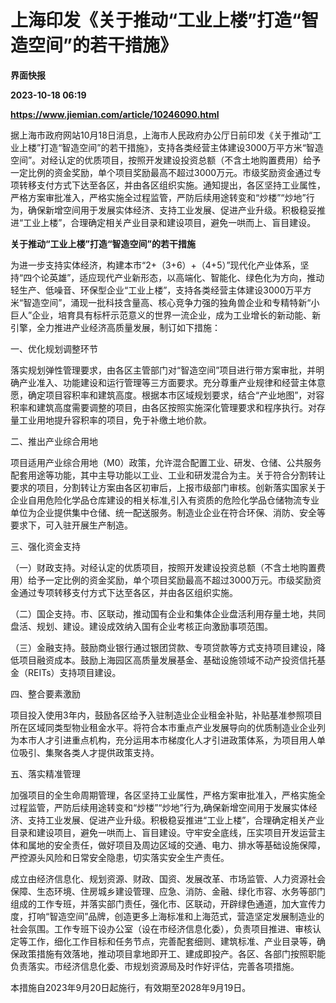 # 上海印发《关于推动“工业上楼”打造“智造空间”的若干措施》
**界面快报**

**2023-10-18 06:19**

**https://www.jiemian.com/article/10246090.html**

据上海市政府网站10月18日消息，上海市人民政府办公厅日前印发《关于推动“工业上楼”打造“智造空间”的若干措施》，支持各类经营主体建设3000万平方米“智造空间”。对经认定的优质项目，按照开发建设投资总额（不含土地购置费用）给予一定比例的资金奖励，单个项目奖励最高不超过3000万元。市级奖励资金通过专项转移支付方式下达至各区，并由各区组织实施。通知提出，各区坚持工业属性，严格方案审批准入，严格实施全过程监管，严防后续用途转变和“炒楼”“炒地”行为，确保新增空间用于发展实体经济、支持工业发展、促进产业升级。积极稳妥推进“工业上楼”，合理确定相关产业目录和建设项目，避免一哄而上、盲目建设。

**关于推动“工业上楼”打造“智造空间”的若干措施**

为进一步支持实体经济，构建本市“2+（3+6）+（4+5）”现代化产业体系，坚持“四个论英雄”，适应现代产业新形态，以高端化、智能化、绿色化为方向，推动轻生产、低噪音、环保型企业“工业上楼”，支持各类经营主体建设3000万平方米“智造空间”，涌现一批科技含量高、核心竞争力强的独角兽企业和专精特新“小巨人”企业，培育具有标杆示范意义的世界一流企业，成为工业增长的新动能、新引擎，全力推进产业经济高质量发展，制订如下措施：

一、优化规划调整环节

落实规划弹性管理要求，由各区主管部门对“智造空间”项目进行带方案审批，并明确产业准入、功能建设和运行管理等三方面要求。充分尊重产业规律和经营主体意愿，确定项目容积率和建筑高度。根据本市区域规划要求，结合“产业地图”，对容积率和建筑高度需要调整的项目，由各区按照实施深化管理要求和程序执行。对存量工业用地提升容积率的项目，免于补缴土地价款。

二、推出产业综合用地

项目适用产业综合用地（M0）政策，允许混合配置工业、研发、仓储、公共服务配套用途等功能，其中主导功能以工业、工业和研发混合为主。关于符合分割转让要求的项目，分割转让方案由各区初审后，上报市级部门审核。创新落实国家关于企业自用危险化学品仓库建设的相关标准,引入有资质的危险化学品仓储物流专业单位为企业提供集中仓储、统一配送服务。制造业企业在符合环保、消防、安全等要求下，可入驻开展生产制造。

三、强化资金支持

（一）财政支持。对经认定的优质项目，按照开发建设投资总额（不含土地购置费用）给予一定比例的资金奖励，单个项目奖励最高不超过3000万元。市级奖励资金通过专项转移支付方式下达至各区，并由各区组织实施。

（二）国企支持。市、区联动，推动国有企业和集体企业盘活利用存量土地，共同盘活、规划、建设。建设成效纳入国有企业考核正向激励事项范围。

（三）金融支持。鼓励商业银行通过银团贷款、专项贷款等方式支持项目建设，降低项目融资成本。鼓励上海园区高质量发展基金、基础设施领域不动产投资信托基金（REITs）支持项目建设。

四、整合要素激励

项目投入使用3年内，鼓励各区给予入驻制造业企业租金补贴，补贴基准参照项目所在区域同类型物业租金水平。将符合本市重点产业发展导向的优质制造业企业列为本市人才引进重点机构，充分运用本市梯度化人才引进政策体系，为项目用人单位吸引、集聚各类人才提供政策支持。

五、落实精准管理

加强项目的全生命周期管理，各区坚持工业属性，严格方案审批准入，严格实施全过程监管，严防后续用途转变和“炒楼”“炒地”行为,确保新增空间用于发展实体经济、支持工业发展、促进产业升级。积极稳妥推进“工业上楼”，合理确定相关产业目录和建设项目，避免一哄而上、盲目建设。守牢安全底线，压实项目开发运营主体和属地的安全责任，做好项目及周边区域的交通、电力、排水等基础设施保障，严控源头风险和日常安全隐患，切实落实安全生产责任。

成立由经济信息化、规划资源、财政、国资、发展改革、市场监管、人力资源社会保障、生态环境、住房城乡建设管理、应急、消防、金融、绿化市容、水务等部门组成的工作专班，并落实部门责任，强化市、区联动，开辟绿色通道，加大宣传力度，打响“智造空间”品牌，创造更多上海标准和上海范式，营造坚定发展制造业的社会氛围。工作专班下设办公室（设在市经济信息化委），负责项目推进、审核认定等工作，细化工作目标和任务节点，完善配套细则、建筑标准、产业目录等，确保政策措施有效落地，推动项目拿地即开工、建成即投产。各区、各部门按照职能负责落实。市经济信息化委、市规划资源局及时作好评估，完善各项措施。

本措施自2023年9月20日起施行，有效期至2028年9月19日。